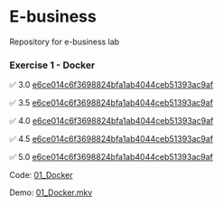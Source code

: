 # E-business
Repository for e-business lab

### Exercise 1 - Docker

✅ 3.0 [e6ce014c6f3698824bfa1ab4044ceb51393ac9af](https://github.com/MajkeIos/E-business/commit/e6ce014c6f3698824bfa1ab4044ceb51393ac9af)

✅ 3.5 [e6ce014c6f3698824bfa1ab4044ceb51393ac9af](https://github.com/MajkeIos/E-business/commit/e6ce014c6f3698824bfa1ab4044ceb51393ac9af)

✅ 4.0 [e6ce014c6f3698824bfa1ab4044ceb51393ac9af](https://github.com/MajkeIos/E-business/commit/e6ce014c6f3698824bfa1ab4044ceb51393ac9af)

✅ 4.5 [e6ce014c6f3698824bfa1ab4044ceb51393ac9af](https://github.com/MajkeIos/E-business/commit/e6ce014c6f3698824bfa1ab4044ceb51393ac9af)

✅ 5.0 [e6ce014c6f3698824bfa1ab4044ceb51393ac9af](https://github.com/MajkeIos/E-business/commit/e6ce014c6f3698824bfa1ab4044ceb51393ac9af)

Code: [01_Docker](01_Docker)

Demo: [01_Docker.mkv](demos/01_Docker.mkv)